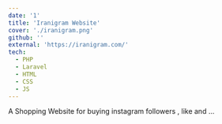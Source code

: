 ```yaml
---
date: '1'
title: 'Iranigram Website'
cover: './iranigram.png'
github: ''
external: 'https://iranigram.com/'
tech:
  - PHP
  - Laravel
  - HTML
  - CSS
  - JS
---
```


A Shopping Website for buying instagram followers , like and ...
